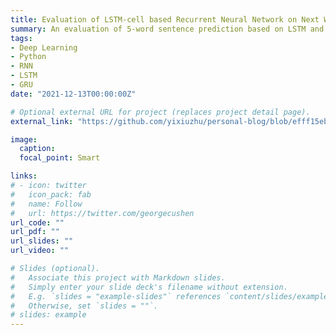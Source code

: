 ```yaml
---
title: Evaluation of LSTM-cell based Recurrent Neural Network on Next Word Prediction
summary: An evaluation of 5-word sentence prediction based on LSTM and GRU units.
tags:
- Deep Learning
- Python
- RNN
- LSTM
- GRU
date: "2021-12-13T00:00:00Z"

# Optional external URL for project (replaces project detail page).
external_link: "https://github.com/yixiuzhu/personal-blog/blob/efff15ebd5132da1484c13a2a9d632d37e64f42b/pdfs/CS523_RNN.pdf"

image:
  caption:
  focal_point: Smart

links:
# - icon: twitter
#   icon_pack: fab
#   name: Follow
#   url: https://twitter.com/georgecushen
url_code: ""
url_pdf: ""
url_slides: ""
url_video: ""

# Slides (optional).
#   Associate this project with Markdown slides.
#   Simply enter your slide deck's filename without extension.
#   E.g. `slides = "example-slides"` references `content/slides/example-slides.md`.
#   Otherwise, set `slides = ""`.
# slides: example
---
```



